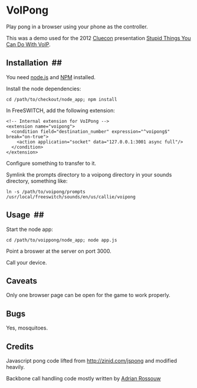 # VoIPong #
Play pong in a browser using your phone as the controller.

This was a demo used for the 2012 [Cluecon](http://www.cluecon.com) presentation [Stupid Things You Can Do With VoIP](https://www.youtube.com/watch?v=cZSRkkbf1D0).

## Installation  ##

You need [node.js](http://nodejs.org/) and [NPM](http://npmjs.org/) installed.

Install the node dependencies:

    cd /path/to/checkout/node_app; npm install

In FreeSWITCH, add the following extension:

    <!-- Internal extension for VoIPong -->
    <extension name="voipong">
      <condition field="destination_number" expression="^voipong$" break="on-true">
        <action application="socket" data="127.0.0.1:3001 async full"/>
      </condition>
    </extension>

Configure something to transfer to it.

Symlink the prompts directory to a voipong directory in your sounds directory, something like:

    ln -s /path/to/voipong/prompts /usr/local/freeswitch/sounds/en/us/callie/voipong

## Usage  ##

Start the node app:

    cd /path/to/voippong/node_app; node app.js

Point a broswer at the server on port 3000.

Call your device.

## Caveats ##

Only one browser page can be open for the game to work properly.

## Bugs ##

Yes, mosquitoes.

## Credits ##

Javascript pong code lifted from http://zinid.com/jspong and modified heavily.

Backbone call handling code mostly written by [Adrian Rossouw](http://daemon.co.za)

